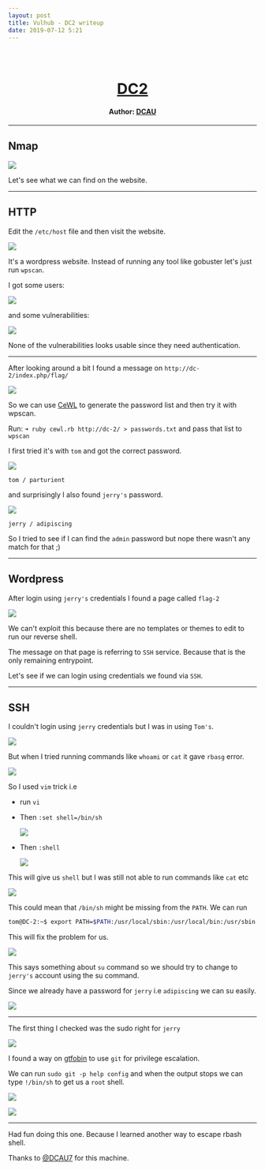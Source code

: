 ```yaml
---
layout: post
title: Vulhub - DC2 writeup
date: 2019-07-12 5:21
---
```

<h1 align="center" style="font-size:30px;">
  <br>
  <a href="https://www.vulnhub.com/entry/dc-2,311/">DC2</a>
  <br>
</h1>

<h4 align="center"> Author: <a href="https://twitter.com/DCAU7/">DCAU</a></h4>

***

## Nmap

![](images/dc2/nmap.png)

Let's see what we can find on the website.

***

## HTTP

Edit the `/etc/host` file and then visit the website.

![](images/dc2/website.png)

It's a wordpress website. Instead of running any tool like gobuster let's just run `wpscan`.

I got some users:

![](images/dc2/users.png)

and some vulnerabilities:

![](images/dc2/vulns.png)

None of the vulnerabilities looks usable since they need authentication.

***

After looking around a bit I found a message on `http://dc-2/index.php/flag/`

![](images/dc2/page.png)

So we can use [CeWL](https://github.com/digininja/CeWL) to generate the password list and then try it with wpscan.

Run: `➜ ruby cewl.rb http://dc-2/ > passwords.txt` and pass that list to `wpscan`

I first tried it's with `tom` and got the correct password.

![](images/dc2/tom-pass.png)

`tom / parturient`

and surprisingly I also found `jerry's` password.

![](images/dc2/jerry-pass.png)

`jerry / adipiscing`

So I tried to see if I can find the `admin` password but nope there wasn't any match for that ;)

***

## Wordpress

After login using `jerry's` credentials I found a page called `flag-2`

![](images/dc2/flag-2.png)

We can't exploit this because there are no templates or themes to edit to run our reverse shell.

The message on that page is referring to `SSH` service. Because that is the only remaining entrypoint.

Let's see if we can login using credentials we found via `SSH`.

***

## SSH

I couldn't login using `jerry` credentials but I was in using `Tom's`.

![](images/dc2/ssh.png)

But when I tried running commands like `whoami` or `cat` it gave `rbasg` error.

![](images/dc2/rbash.png)

So I used `vim` trick i.e

* run `vi`
* Then `:set shell=/bin/sh`

    ![](images/dc2/vi-cmd.png)

* Then `:shell`

    ![](images/dc2/vi-run.png)

This will give us `shell` but I was still not able to run commands like `cat` etc

![](images/dc2/nocat.png)

This could mean that `/bin/sh` might be missing from the `PATH`. We can run

```bash
tom@DC-2:~$ export PATH=$PATH:/usr/local/sbin:/usr/local/bin:/usr/sbin:/usr/bin:/sbin:/bin
```
This will fix the problem for us.

![](images/dc2/flag-3.png)

This says something about `su` command so we should try to change to `jerry's` account using the su command.

Since we already have a password for `jerry` i.e `adipiscing` we can su easily.

![](images/dc2/su.png)

***

The first thing I checked was the sudo right for `jerry`

![](images/dc2/sudo.png)

I found a way on [gtfobin](https://gtfobins.github.io/gtfobins/git/) to use `git` for privilege escalation.

We can run `sudo git -p help config` and when the output stops we can type `!/bin/sh` to get us a `root` shell.

![](images/dc2/root-shell.png)

![](images/dc2/root.png)

***

Had fun doing this one. Because I learned another way to escape rbash shell.

Thanks to [@DCAU7](https://twitter.com/DCAU7/) for this machine.
